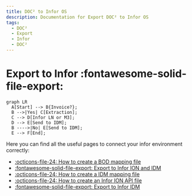 ```yaml
---
title: DOC² to Infor OS
description: Documentation for Export DOC² to Infor OS
tags:
  - DOC²
  - Export
  - Infor
  - DOC²
---
```


# Export to Infor :fontawesome-solid-file-export:



``` mermaid
graph LR
  A[Start] --> B{Invoice?};
  B -->|Yes| C[Extraction];
  C --> D[Infor LN or M3];
  D --> E[Send to IDM];
  B ---->|No| E[Send to IDM];
  E --> F[End];
```



Here you can find all the useful pages to connect your infor environment correctly:

- [:octicons-file-24: How to create a BOD mapping file](/doc2/export/how-to-create-a-bod-mapping-file/)
- [:fontawesome-solid-file-export: Export to Infor ION and IDM](/doc2/export/infor-ion/)
- [:octicons-file-24: How to create a IDM mapping file](/doc2/export/how-to-create-a-idm-mapping-file/)
- [:octicons-file-24: How to create an Infor ION API file](/doc2/export/create-a-infor-ion-api-file/)
- [:fontawesome-solid-file-export: Export to Infor IDM](/doc2/export/infor-idm/)
